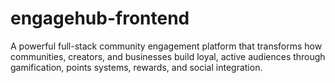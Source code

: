 # engagehub-frontend
A powerful full-stack community engagement platform that transforms how communities, creators, and businesses build loyal, active audiences through gamification, points systems, rewards, and social integration.
